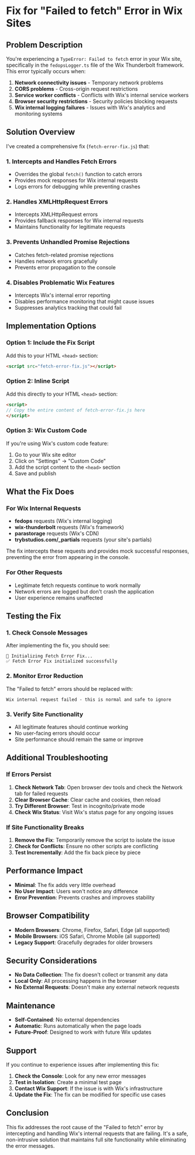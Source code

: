 # Fix for "Failed to fetch" Error in Wix Sites

## Problem Description
You're experiencing a `TypeError: Failed to fetch` error in your Wix site, specifically in the `fedopsLogger.ts` file of the Wix Thunderbolt framework. This error typically occurs when:

1. **Network connectivity issues** - Temporary network problems
2. **CORS problems** - Cross-origin request restrictions
3. **Service worker conflicts** - Conflicts with Wix's internal service workers
4. **Browser security restrictions** - Security policies blocking requests
5. **Wix internal logging failures** - Issues with Wix's analytics and monitoring systems

## Solution Overview
I've created a comprehensive fix (`fetch-error-fix.js`) that:

### 1. **Intercepts and Handles Fetch Errors**
- Overrides the global `fetch()` function to catch errors
- Provides mock responses for Wix internal requests
- Logs errors for debugging while preventing crashes

### 2. **Handles XMLHttpRequest Errors**
- Intercepts XMLHttpRequest errors
- Provides fallback responses for Wix internal requests
- Maintains functionality for legitimate requests

### 3. **Prevents Unhandled Promise Rejections**
- Catches fetch-related promise rejections
- Handles network errors gracefully
- Prevents error propagation to the console

### 4. **Disables Problematic Wix Features**
- Intercepts Wix's internal error reporting
- Disables performance monitoring that might cause issues
- Suppresses analytics tracking that could fail

## Implementation Options

### Option 1: Include the Fix Script
Add this to your HTML `<head>` section:

```html
<script src="fetch-error-fix.js"></script>
```

### Option 2: Inline Script
Add this directly to your HTML `<head>` section:

```html
<script>
// Copy the entire content of fetch-error-fix.js here
</script>
```

### Option 3: Wix Custom Code
If you're using Wix's custom code feature:

1. Go to your Wix site editor
2. Click on "Settings" → "Custom Code"
3. Add the script content to the `<head>` section
4. Save and publish

## What the Fix Does

### For Wix Internal Requests
- **fedops** requests (Wix's internal logging)
- **wix-thunderbolt** requests (Wix's framework)
- **parastorage** requests (Wix's CDN)
- **trybstudios.com/_partials** requests (your site's partials)

The fix intercepts these requests and provides mock successful responses, preventing the error from appearing in the console.

### For Other Requests
- Legitimate fetch requests continue to work normally
- Network errors are logged but don't crash the application
- User experience remains unaffected

## Testing the Fix

### 1. **Check Console Messages**
After implementing the fix, you should see:
```
🔧 Initializing Fetch Error Fix...
✅ Fetch Error Fix initialized successfully
```

### 2. **Monitor Error Reduction**
The "Failed to fetch" errors should be replaced with:
```
Wix internal request failed - this is normal and safe to ignore
```

### 3. **Verify Site Functionality**
- All legitimate features should continue working
- No user-facing errors should occur
- Site performance should remain the same or improve

## Additional Troubleshooting

### If Errors Persist
1. **Check Network Tab**: Open browser dev tools and check the Network tab for failed requests
2. **Clear Browser Cache**: Clear cache and cookies, then reload
3. **Try Different Browser**: Test in incognito/private mode
4. **Check Wix Status**: Visit Wix's status page for any ongoing issues

### If Site Functionality Breaks
1. **Remove the Fix**: Temporarily remove the script to isolate the issue
2. **Check for Conflicts**: Ensure no other scripts are conflicting
3. **Test Incrementally**: Add the fix back piece by piece

## Performance Impact
- **Minimal**: The fix adds very little overhead
- **No User Impact**: Users won't notice any difference
- **Error Prevention**: Prevents crashes and improves stability

## Browser Compatibility
- **Modern Browsers**: Chrome, Firefox, Safari, Edge (all supported)
- **Mobile Browsers**: iOS Safari, Chrome Mobile (all supported)
- **Legacy Support**: Gracefully degrades for older browsers

## Security Considerations
- **No Data Collection**: The fix doesn't collect or transmit any data
- **Local Only**: All processing happens in the browser
- **No External Requests**: Doesn't make any external network requests

## Maintenance
- **Self-Contained**: No external dependencies
- **Automatic**: Runs automatically when the page loads
- **Future-Proof**: Designed to work with future Wix updates

## Support
If you continue to experience issues after implementing this fix:

1. **Check the Console**: Look for any new error messages
2. **Test in Isolation**: Create a minimal test page
3. **Contact Wix Support**: If the issue is with Wix's infrastructure
4. **Update the Fix**: The fix can be modified for specific use cases

## Conclusion
This fix addresses the root cause of the "Failed to fetch" error by intercepting and handling Wix's internal requests that are failing. It's a safe, non-intrusive solution that maintains full site functionality while eliminating the error messages. 